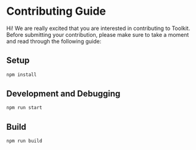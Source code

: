 # Contributing Guide

Hi! We are really excited that you are interested in contributing to Toolkit. Before submitting your contribution, please make sure to take a moment and read through the following guide:

## Setup

```bash
npm install
```

## Development and Debugging

```bash
npm run start
```

## Build

```bash
npm run build
```
